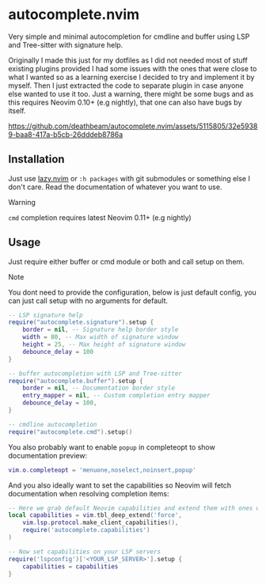 # autocomplete.nvim
Very simple and minimal autocompletion for cmdline and buffer using LSP and Tree-sitter with signature help.  

Originally I made this just for my dotfiles as I did not needed most of stuff existing plugins provided I had
some issues with the ones that were close to what I wanted so as a learning exercise I decided to try and
implement it by myself. Then I just extracted the code to separate plugin in case anyone else wanted to use it too.
Just a warning, there might be some bugs and as this requires Neovim 0.10+ (e.g nightly), that one can also have
bugs by itself.

https://github.com/deathbeam/autocomplete.nvim/assets/5115805/32e59389-baa8-417a-b5cb-26dddeb8786a

## Installation

Just use [lazy.nvim](https://github.com/folke/lazy.nvim) or `:h packages` with git submodules or something else I don't care.
Read the documentation of whatever you want to use.

> [!WARNING]
> `cmd` completion requires latest Neovim 0.11+ (e.g nightly)

## Usage

Just require either buffer or cmd module or both and call setup on them.  

> [!NOTE]
> You dont need to provide the configuration, below is just default config, you can just call setup with no arguments for default.

```lua
-- LSP signature help
require("autocomplete.signature").setup {
    border = nil, -- Signature help border style
    width = 80, -- Max width of signature window
    height = 25, -- Max height of signature window
    debounce_delay = 100
}

-- buffer autocompletion with LSP and Tree-sitter
require("autocomplete.buffer").setup {
    border = nil, -- Documentation border style
    entry_mapper = nil, -- Custom completion entry mapper
    debounce_delay = 100,
}

-- cmdline autocompletion
require("autocomplete.cmd").setup()
```

You also probably want to enable `popup` in completeopt to show documentation preview:

```lua
vim.o.completeopt = 'menuone,noselect,noinsert,popup'
```

And you also ideally want to set the capabilities so Neovim will fetch documentation
when resolving completion items:

```lua
-- Here we grab default Neovim capabilities and extend them with ones we want on top
local capabilities = vim.tbl_deep_extend('force', 
    vim.lsp.protocol.make_client_capabilities(), 
    require('autocomplete.capabilities')
)

-- Now set capabilities on your LSP servers
require('lspconfig')['<YOUR_LSP_SERVER>'].setup {
    capabilities = capabilities
}
```
